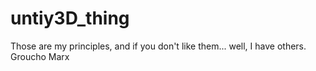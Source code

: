 # untiy3D_thing
Those are my principles, and if you don't like them... well, I have others. Groucho Marx
